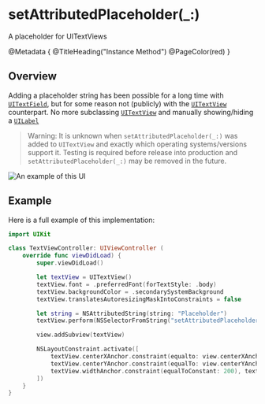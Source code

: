 # setAttributedPlaceholder(\_:)
A placeholder for UITextViews

@Metadata {
    @TitleHeading("Instance Method")
    @PageColor(red)
}

## Overview

Adding a placeholder string has been possible for a long time with [`UITextField`](https://developer.apple.com/documentation/uikit/UITextField), but for some reason not (publicly) with the [`UITextView`](<doc:UITextView>) counterpart. No more subclassing [`UITextView`](<doc:UITextView>) and manually showing/hiding a [`UILabel`](https://developer.apple.com/documentation/uikit/UILabel)

> Warning: It is unknown when `setAttributedPlaceholder(_:)` was added to `UITextView` and exactly which operating systems/versions support it. Testing is required before release into production and `setAttributedPlaceholder(_:)` may be removed in the future.

![An example of this UI](setAttributedPlaceholder-Video)

## Example

Here is a full example of this implementation:
```swift
import UIKit

class TextViewController: UIViewController (
    override func viewDidLoad) {
        super.viewDidLoad()

        let textView = UITextView()
        textView.font = .preferredFont(forTextStyle: .body) 
        textView.backgroundColor = .secondarySystemBackground
        textView.translatesAutoresizingMaskIntoConstraints = false

        let string = NSAttributedString(string: "Placeholder")
        textView.perform(NSSelectorFromString("setAttributedPlaceholder:"), with: string)

        view.addSubview(textView)

        NSLayoutConstraint.activate([
            textView.centerXAnchor.constraint(equalto: view.centerXAnchor),
            textView.centerYAnchor.constraint(equalTo: view.centerYAnchor),
            textView.widthAnchor.constraint(equalToConstant: 200), textView.heightAnchor.constraint(equalToConstant: 200),
        ])
    }
}
```
